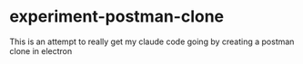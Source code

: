 # experiment-postman-clone
This is an attempt to really get my claude code going by creating a postman clone in electron
